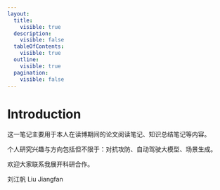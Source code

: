 ```yaml
---
layout:
  title:
    visible: true
  description:
    visible: false
  tableOfContents:
    visible: true
  outline:
    visible: true
  pagination:
    visible: false
---
```


# Introduction

这一笔记主要用于本人在读博期间的论文阅读笔记、知识总结笔记等内容。

个人研究兴趣与方向包括但不限于：对抗攻防、自动驾驶大模型、场景生成。

欢迎大家联系我展开科研合作。​



刘江帆 Liu Jiangfan
